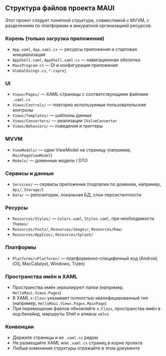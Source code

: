 ## Структура файлов проекта MAUI

Этот проект следует понятной структуре, совместимой с MVVM, с разделением по платформам и аккуратной организацией ресурсов.

### Корень (только загрузка приложения)
- `App.xaml`, `App.xaml.cs` — ресурсы приложения и стартовая инициализация
- `AppShell.xaml`, `AppShell.xaml.cs` — навигационная оболочка
- `MauiProgram.cs` — DI и конфигурация приложения
- `GlobalUsings.cs`, `*.csproj`

### UI
- `Views/Pages/` — XAML‑страницы с соответствующими файлами `.xaml.cs`
- `Views/Controls/` — повторно используемые пользовательские контролы
- `Views/Templates/` — шаблоны данных
- `Views/Converters/` — реализации `IValueConverter`
- `Views/Behaviors/` — поведения и триггеры

### MVVM
- `ViewModels/` — один ViewModel на страницу (например, `MainPageViewModel`)
- `Models/` — доменные модели / DTO

### Сервисы и данные
- `Services/` — сервисы приложения (подпапки по доменам, например, `Api/`, `Storage/`)
- `Data/` — репозитории, локальная БД, слои персистентности

### Ресурсы
- `Resources/Styles/` — `Colors.xaml`, `Styles.xaml`, при необходимости `Themes/`
- `Resources/Fonts/`, `Resources/Images/`, `Resources/Raw/`
- `Resources/AppIcon/`, `Resources/Splash/`

### Платформы
- `Platforms/<Platform>/` — платформенно-специфичный код (Android, iOS, MacCatalyst, Windows, Tizen)

### Пространства имён и XAML
- Пространства имён зеркалируют папки (например, `HelloMaui.Views.Pages`)
- В XAML `x:Class` указывает полностью квалифицированный тип (например, `HelloMaui.Views.Pages.MainPage`)
- При перемещении файлов обновляйте `x:Class`, пространства имён в код‑бихайнд, маршруты Shell и алиасы `xmlns`

### Конвенции
- Держите страницы и их `.xaml.cs` рядом
- Не размещайте XAML или `.xaml.cs` страниц в корне проекта
- Любые изменения структуры отражайте в этом документе


